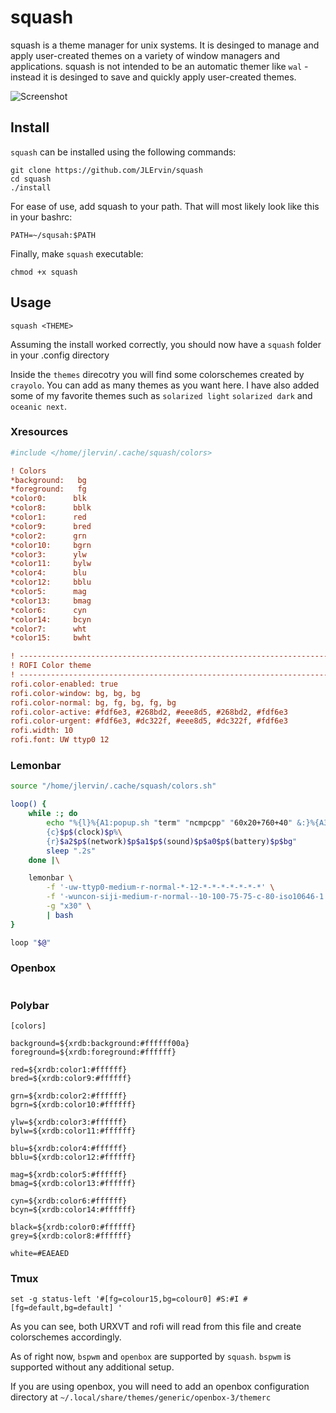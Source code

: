 # squash

squash is a theme manager for unix systems.
It is desinged to manage and apply user-created themes on a variety of window managers and applications.
squash is not intended to be an automatic themer like `wal` -
instead it is desinged to save and quickly apply user-created themes.

![Screenshot](https://i.imgur.com/ABX69pR.jpg)

## Install

`squash` can be installed using the following commands:

```
git clone https://github.com/JLErvin/squash
cd squash
./install
```

For ease of use, add squash to your path. That will most likely look like this in your bashrc:

`PATH=~/squsah:$PATH`

Finally, make `squash` executable:

`chmod +x squash`

## Usage

`squash <THEME>`

Assuming the install worked correctly, you should now have a `squash` folder in your .config directory

Inside the `themes` direcotry you will find some colorschemes created by `crayolo`. You can add as many themes as you want here. I have also added some of my favorite themes such as
`solarized light` `solarized dark` and `oceanic next`.

### Xresources

``` ini
#include </home/jlervin/.cache/squash/colors>

! Colors
*background:   bg
*foreground:   fg
*color0:      blk
*color8:      bblk
*color1:      red
*color9:      bred
*color2:      grn
*color10:     bgrn
*color3:      ylw
*color11:     bylw
*color4:      blu
*color12:     bblu
*color5:      mag
*color13:     bmag
*color6:      cyn
*color14:     bcyn
*color7:      wht
*color15:     bwht

! ------------------------------------------------------------------------------
! ROFI Color theme
! ------------------------------------------------------------------------------
rofi.color-enabled: true
rofi.color-window: bg, bg, bg
rofi.color-normal: bg, fg, bg, fg, bg
rofi.color-active: #fdf6e3, #268bd2, #eee8d5, #268bd2, #fdf6e3
rofi.color-urgent: #fdf6e3, #dc322f, #eee8d5, #dc322f, #fdf6e3
rofi.width: 10
rofi.font: UW ttyp0 12
```

### Lemonbar

``` bash
source "/home/jlervin/.cache/squash/colors.sh"

loop() {
	while :; do
		echo "%{l}%{A1:popup.sh "term" "ncmpcpp" "60x20+760+40" &:}%{A3:mpc toggle &:}$a0$p$(desktops)$p$a1$(window)$bg%\
		{c}$p$(clock)$p%\
		{r}$a2$p$(network)$p$a1$p$(sound)$p$a0$p$(battery)$p$bg"
		sleep ".2s"
	done |\

	lemonbar \
	    -f '-uw-ttyp0-medium-r-normal-*-12-*-*-*-*-*-*-*' \
	    -f '-wuncon-siji-medium-r-normal--10-100-75-75-c-80-iso10646-1' \
	    -g "x30" \
	    | bash
}

loop "$@"
```

### Openbox

```
```

### Polybar

```
[colors]

background=${xrdb:background:#ffffff00a}
foreground=${xrdb:foreground:#ffffff}

red=${xrdb:color1:#ffffff}
bred=${xrdb:color9:#ffffff}

grn=${xrdb:color2:#ffffff}
bgrn=${xrdb:color10:#ffffff}

ylw=${xrdb:color3:#ffffff}
bylw=${xrdb:color11:#ffffff}

blu=${xrdb:color4:#ffffff}
bblu=${xrdb:color12:#ffffff}

mag=${xrdb:color5:#ffffff}
bmag=${xrdb:color13:#ffffff}

cyn=${xrdb:color6:#ffffff}
bcyn=${xrdb:color14:#ffffff}

black=${xrdb:color0:#ffffff}
grey=${xrdb:color8:#ffffff}

white=#EAEAED
```

### Tmux

```
set -g status-left '#[fg=colour15,bg=colour0] #S:#I #[fg=default,bg=default] '
```

As you can see, both URXVT and rofi will read from this file and create colorschemes accordingly.

As of right now, `bspwm` and `openbox` are supported by `squash`. `bspwm` is supported without any additional setup.

If you are using openbox, you will need to add an openbox configuration directory at
`~/.local/share/themes/generic/openbox-3/themerc`






